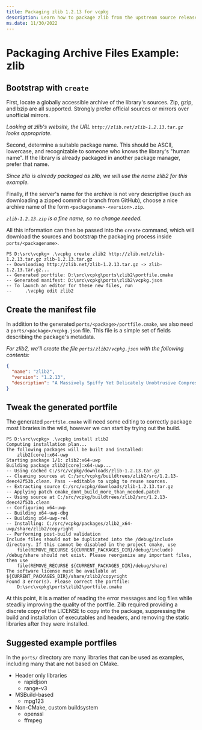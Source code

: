 ```yaml
---
title: Packaging zlib 1.2.13 for vcpkg
description: Learn how to package zlib from the upstream source release in vcpkg.
ms.date: 11/30/2022
---
```


# Packaging Archive Files Example: zlib

## Bootstrap with `create`

First, locate a globally accessible archive of the library's sources. Zip, gzip, and bzip are all supported. Strongly prefer official sources or mirrors over unofficial mirrors.

*Looking at zlib's website, the URL `http://zlib.net/zlib-1.2.13.tar.gz` looks appropriate.*

Second, determine a suitable package name. This should be ASCII, lowercase, and recognizable to someone who knows the library's "human name". If the library is already packaged in another package manager, prefer that name.

*Since zlib is already packaged as zlib, we will use the name zlib2 for this example.*

Finally, if the server's name for the archive is not very descriptive (such as downloading a zipped commit or branch from GitHub), choose a nice archive name of the form `<packagename>-<version>.zip`.

*`zlib-1.2.13.zip` is a fine name, so no change needed.*

All this information can then be passed into the `create` command, which will download the sources and bootstrap the packaging process inside `ports/<packagename>`.

```no-highlight
PS D:\src\vcpkg> .\vcpkg create zlib2 http://zlib.net/zlib-1.2.13.tar.gz zlib-1.2.13.tar.gz
-- Downloading http://zlib.net/zlib-1.2.13.tar.gz -> zlib-1.2.13.tar.gz...
-- Generated portfile: D:\src\vcpkg\ports\zlib2\portfile.cmake
-- Generated manifest: D:\src\vcpkg\ports\zlib2\vcpkg.json
-- To launch an editor for these new files, run
--     .\vcpkg edit zlib2
```

## Create the manifest file

In addition to the generated `ports/<package>/portfile.cmake`, we also need a `ports/<package>/vcpkg.json` file. This file is a simple set of fields describing the package's metadata.

*For zlib2, we'll create the file `ports/zlib2/vcpkg.json` with the following contents:*

```json
{
  "name": "zlib2",
  "version": "1.2.13",
  "description": "A Massively Spiffy Yet Delicately Unobtrusive Compression Library"
}
```

## Tweak the generated portfile

The generated `portfile.cmake` will need some editing to correctly package most libraries in the wild, however we can start by trying out the build.

```no-highlight
PS D:\src\vcpkg> .\vcpkg install zlib2
Computing installation plan...
The following packages will be built and installed:
    zlib2[core]:x64-uwp
Starting package 1/1: zlib2:x64-uwp
Building package zlib2[core]:x64-uwp...
-- Using cached C:/src/vcpkg/downloads/zlib-1.2.13.tar.gz
-- Cleaning sources at C:/src/vcpkg/buildtrees/zlib2/src/1.2.13-deec42f53b.clean. Pass --editable to vcpkg to reuse sources.
-- Extracting source C:/src/vcpkg/downloads/zlib-1.2.13.tar.gz
-- Applying patch cmake_dont_build_more_than_needed.patch
-- Using source at C:/src/vcpkg/buildtrees/zlib2/src/1.2.13-deec42f53b.clean
-- Configuring x64-uwp
-- Building x64-uwp-dbg
-- Building x64-uwp-rel
-- Installing: C:/src/vcpkg/packages/zlib2_x64-uwp/share/zlib2/copyright
-- Performing post-build validation
Include files should not be duplicated into the /debug/include directory. If this cannot be disabled in the project cmake, use
    file(REMOVE_RECURSE ${CURRENT_PACKAGES_DIR}/debug/include)
/debug/share should not exist. Please reorganize any important files, then use
    file(REMOVE_RECURSE ${CURRENT_PACKAGES_DIR}/debug/share)
The software license must be available at ${CURRENT_PACKAGES_DIR}/share/zlib2/copyright
Found 3 error(s). Please correct the portfile:
    D:\src\vcpkg\ports\zlib2\portfile.cmake
```

At this point, it is a matter of reading the error messages and log files while steadily improving the quality of the portfile. Zlib required providing a discrete copy of the LICENSE to copy into the package, suppressing the build and installation of executables and headers, and removing the static libraries after they were installed.

## Suggested example portfiles

In the `ports/` directory are many libraries that can be used as examples, including many that are not based on CMake.

- Header only libraries
  - rapidjson
  - range-v3
- MSBuild-based
  - mpg123
- Non-CMake, custom buildsystem
  - openssl
  - ffmpeg
